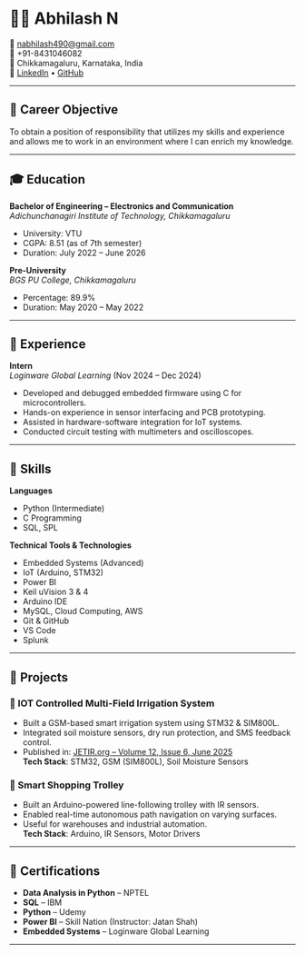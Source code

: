 # 👨‍💻 Abhilash N

📧 nabhilash490@gmail.com  
📱 +91-8431046082  
📍 Chikkamagaluru, Karnataka, India  
🔗 [LinkedIn](#) • [GitHub](#)

---

## 🎯 Career Objective

To obtain a position of responsibility that utilizes my skills and experience and allows me to work in an environment where I can enrich my knowledge.

---

## 🎓 Education

**Bachelor of Engineering – Electronics and Communication**  
*Adichunchanagiri Institute of Technology, Chikkamagaluru*  
- University: VTU  
- CGPA: 8.51 (as of 7th semester)  
- Duration: July 2022 – June 2026  

**Pre-University**  
*BGS PU College, Chikkamagaluru*  
- Percentage: 89.9%  
- Duration: May 2020 – May 2022  

---

## 💼 Experience

**Intern**  
*Loginware Global Learning* (Nov 2024 – Dec 2024)  
- Developed and debugged embedded firmware using C for microcontrollers.  
- Hands-on experience in sensor interfacing and PCB prototyping.  
- Assisted in hardware-software integration for IoT systems.  
- Conducted circuit testing with multimeters and oscilloscopes.

---

## 🧠 Skills

**Languages**  
- Python (Intermediate)  
- C Programming  
- SQL, SPL  

**Technical Tools & Technologies**  
- Embedded Systems (Advanced)  
- IoT (Arduino, STM32)  
- Power BI  
- Keil uVision 3 & 4  
- Arduino IDE  
- MySQL, Cloud Computing, AWS  
- Git & GitHub  
- VS Code  
- Splunk  

---

## 📂 Projects

### 🌱 IOT Controlled Multi-Field Irrigation System
- Built a GSM-based smart irrigation system using STM32 & SIM800L.  
- Integrated soil moisture sensors, dry run protection, and SMS feedback control.  
- Published in: [JETIR.org – Volume 12, Issue 6, June 2025](https://www.jetir.org)  
**Tech Stack**: STM32, GSM (SIM800L), Soil Moisture Sensors

### 🛒 Smart Shopping Trolley
- Built an Arduino-powered line-following trolley with IR sensors.  
- Enabled real-time autonomous path navigation on varying surfaces.  
- Useful for warehouses and industrial automation.  
**Tech Stack**: Arduino, IR Sensors, Motor Drivers

---

## 📜 Certifications

- **Data Analysis in Python** – NPTEL  
- **SQL** – IBM  
- **Python** – Udemy  
- **Power BI** – Skill Nation (Instructor: Jatan Shah)  
- **Embedded Systems** – Loginware Global Learning  

---

